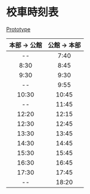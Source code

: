# 校車時刻表
[Prototype](https://github.com/RexYuan/Rex-one-page-DIY)

| 本部 → 公館 | 公館 → 本部 |
|:----------:|:----------:|
|     --     |     7:40   |
|    8:30    |     8:45   |
|    9:30    |     9:30   |
|     --     |     9:55   |
|    10:30   |    10:45   |
|     --     |    11:45   |
|    12:20   |    12:15   |
|    12:30   |    12:45   |
|    13:30   |    13:45   |
|    14:30   |    14:45   |
|    15:30   |    15:45   |
|    16:30   |    16:45   |
|    17:30   |    17:45   |
|     --     |    18:20   |
